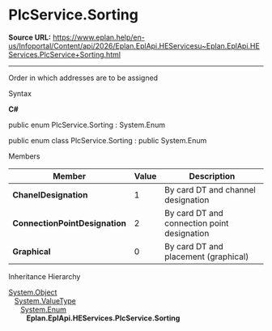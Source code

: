 # PlcService.Sorting

**Source URL:** https://www.eplan.help/en-us/Infoportal/Content/api/2026/Eplan.EplApi.HEServicesu~Eplan.EplApi.HEServices.PlcService+Sorting.html

---

Order in which addresses are to be assigned

Syntax

**C#**



public enum PlcService.Sorting : System.Enum

public enum class PlcService.Sorting : public System.Enum


Members

| Member | Value | Description |
| --- | --- | --- |
| **ChanelDesignation** | 1 | By card DT and channel designation |
| **ConnectionPointDesignation** | 2 | By card DT and connection point designation |
| **Graphical** | 0 | By card DT and placement (graphical) |

Inheritance Hierarchy

[System.Object](#)  
   [System.ValueType](#)  
      [System.Enum](#)  
         **Eplan.EplApi.HEServices.PlcService.Sorting**
